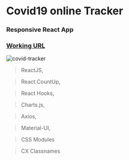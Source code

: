 # Covid19 online Tracker

### Responsive React App 

### [Working URL]()

![covid-tracker](https://user-images.githubusercontent.com/74892817/123169474-55ab7a80-d447-11eb-9d00-30f928f76e1b.gif)

> ReactJS,

> React CountUp,

> React Hooks,

> Charts.js,

> Axios,

> Material-UI,

> CSS Modules

> CX Classnames

